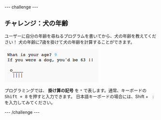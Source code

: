 \--- challenge \---

## チャレンジ：犬の年齢

ユーザーに自分の年齢を尋ねるプログラムを書いてから、犬の年齢を教えてください！ 犬の年齢に7歳を掛けて犬の年齢を計算することができます。

![スクリーンショット](images/me-dog-years.png)

プログラミングでは、 **掛け算の記号** を `*` で表します。通常、キーボードの <kbd>Shift + 8</kbd> を押すと入力できます。 日本語キーボードの場合には、Shift +　:　を入力してみてください。

\--- /challenge \---